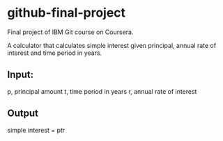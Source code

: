 # github-final-project
Final project of IBM Git course on Coursera.

A calculator that calculates simple interest given principal, annual rate of interest and time period in years.


## Input:
   p, principal amount
   t, time period in years
   r, annual rate of interest

## Output
   simple interest = p*t*r
